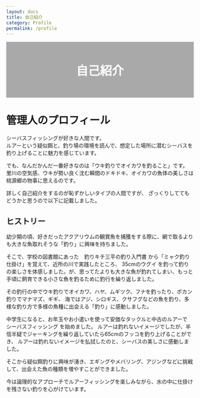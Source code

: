 ```yaml
---
layout: docs
title: 自己紹介
category: Profile
permalink: /profile
---
```


<div style="justify-content: center;
    height: 150px;
    background-image: url(/images/picture/2021_07_21/1.jpeg);">
<div style="
width: 100%;
display: flex;
align-items: center;
justify-content: center;
    background-color: rgb(12 12 12 / 35%);
    height: 100%;">
<p style="color: #fff; font-size: xx-large; font-weight: 800; margin: 0;">自己紹介</p>
</div>
</div>

# 管理人のプロフィール

シーバスフィッシングが好きな人間です。  
ルアーという疑似餌と、釣り場の環境を読んで、想定した場所に潜むシーバスを釣り上げることに魅力を感じています。

でも、なんだかんだ一番好きなのは「ウキ釣りでオイカワを釣ること」です。  
里川の空気感、ウキが勢い良く沈む瞬間のドキドキ、オイカワの魚体の美しさは桃源郷の物事に思えるのです。

詳しく自己紹介をするのが恥ずかしいタイプの人間ですが、 
ざっくりしててもどうかと思うので以下に記載しました。

## ヒストリー

幼少期の頃、好きだったアクアリウムの観賞魚を捕獲をする際に、網で取るよりも大きな魚取れそうな「釣り」に興味を持ちました。

そこで、学校の図書館にあった　釣りキチ三平の釣り入門書 から「ミャク釣り仕掛け」を覚えて、近所の川で実践したところ、
35cmのウグイ を釣って釣りの楽しさを体感しました。が、思ってたよりも大きな魚が釣れてしまい、もっと手頃に飼育できる小さな魚を釣るために釣行を繰り返しました。

その釣行の中でウキ釣りでオイカワ、ハヤ、ムギツク、フナを釣ったり、ポカン釣りでマナマズ、ギギ、
海ではアジ、シロギス、クサフグなどの魚を釣り、多様な釣り方で多様の魚種に出会える「釣り」に感動しました。

中学生になると、お年玉やお小遣いを使って安価なタックルと中古のルアーで シーバスフィッシング を始めました。
ルアーは釣れないイメージでしたが、半信半疑でジャーキングを繰り返していたら65cmのフッコを釣り上げることができ、
ルアーは釣れないイメージを払拭したのと、シーバスの美しさに感動しました。

そこから疑似餌釣りに興味が湧き、エギングやメバリング、アジングなどに挑戦して、出会えた魚の種類を増やすことができました。

今は論理的なアプローチでルアーフィッシングを楽しみながら、水の中に仕掛けを残さない釣りを心がけています。
